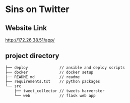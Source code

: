 # Sins on Twitter

## Website Link
http://172.26.38.51/app/

## project directory
```bash
├── deploy              // ansible and deploy scripts
├── docker              // docker setup
├── README.md           // readme
├── requirements.txt    // python packages
└── src
    ├── tweet_collector // tweets harverster
    └── web             // flask web app
       
```
